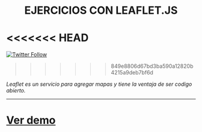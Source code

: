 <h1 align="center">EJERCICIOS CON LEAFLET.JS</h1>

<p align="center">

<<<<<<< HEAD
=======
[![Twitter Follow](https://img.shields.io/twitter/follow/acompleta.svg?style=?for-the-badge&logo=twitter)](https://twitter.com/acompleta)

>>>>>>> 849e8806d67bd3ba590a12820b4215a9deb7bf6d
</p>

_Leaflet es un servicio para agregar mapas y tiene la ventaja de ser codigo abierto._

---

# [Ver demo](http://leomix.github.io/leaflet/)
